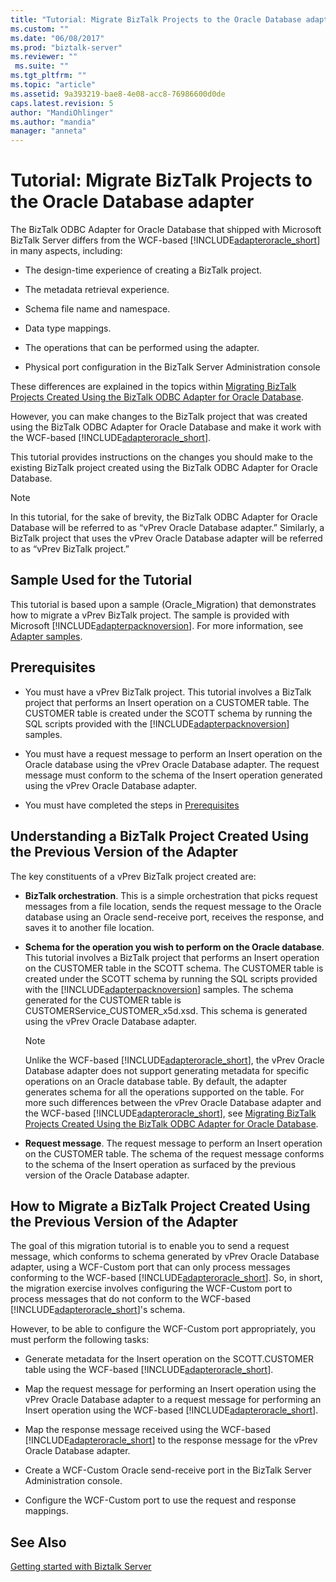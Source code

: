```yaml
---
title: "Tutorial: Migrate BizTalk Projects to the Oracle Database adapter | Microsoft Docs"
ms.custom: ""
ms.date: "06/08/2017"
ms.prod: "biztalk-server"
ms.reviewer: ""
 ms.suite: ""
ms.tgt_pltfrm: ""
ms.topic: "article"
ms.assetid: 9a393219-bae8-4e08-acc8-76986600d0de
caps.latest.revision: 5
author: "MandiOhlinger"
ms.author: "mandia"
manager: "anneta"
---
```

# Tutorial: Migrate BizTalk Projects to the Oracle Database adapter
The BizTalk ODBC Adapter for Oracle Database that shipped with Microsoft BizTalk Server differs from the WCF-based [!INCLUDE[adapteroracle_short](../../includes/adapteroracle-short-md.md)] in many aspects, including:  
  
-   The design-time experience of creating a BizTalk project.  
  
-   The metadata retrieval experience.  
  
-   Schema file name and namespace.  
  
-   Data type mappings.  
  
-   The operations that can be performed using the adapter.  
  
-   Physical port configuration in the BizTalk Server Administration console  
  
 These differences are explained in the topics within [Migrating BizTalk Projects Created Using the BizTalk ODBC Adapter for Oracle Database](http://msdn.microsoft.com/library/18f40265-c7f3-44a1-99b6-1b1dc800561e).  
  
 However, you can make changes to the BizTalk project that was created using the BizTalk ODBC Adapter for Oracle Database and make it work with the WCF-based [!INCLUDE[adapteroracle_short](../../includes/adapteroracle-short-md.md)].  
  
 This tutorial provides instructions on the changes you should make to the existing BizTalk project created using the BizTalk ODBC Adapter for Oracle Database.  
  
> [!NOTE]
>  In this tutorial, for the sake of brevity, the BizTalk ODBC Adapter for Oracle Database  will be referred to as “vPrev Oracle Database adapter.” Similarly, a BizTalk project that uses the vPrev Oracle Database adapter will be referred to as “vPrev BizTalk project.”  
  
## Sample Used for the Tutorial  
 This tutorial is based upon a sample (Oracle_Migration) that demonstrates how to migrate a vPrev BizTalk project. The sample is provided with Microsoft [!INCLUDE[adapterpacknoversion](../../includes/adapterpacknoversion-md.md)]. For more information, see [Adapter samples](../../adapters-and-accelerators/accelerator-rosettanet/adapter-samples.md).  
  
## Prerequisites  
  
-   You must have a vPrev BizTalk project. This tutorial involves a BizTalk project that performs an Insert operation on a CUSTOMER table. The CUSTOMER table is created under the SCOTT schema by running the SQL scripts provided with the [!INCLUDE[adapterpacknoversion](../../includes/adapterpacknoversion-md.md)] samples.  
  
-   You must have a request message to perform an Insert operation on the Oracle database using the vPrev Oracle Database adapter. The request message must conform to the schema of the Insert operation generated using the vPrev Oracle Database adapter.  
  
-   You must have completed the steps in [Prerequisites](../../adapters-and-accelerators/adapter-oracle-database/prerequisites-to-create-oracle-database-applications.md) 
  
## Understanding a BizTalk Project Created Using the Previous Version of the Adapter  
 The key constituents of a vPrev BizTalk project created are:  
  
-   **BizTalk orchestration**. This is a simple orchestration that picks request messages from a file location, sends the request message to the Oracle database using an Oracle send-receive port, receives the response, and saves it to another file location.  
  
-   **Schema for the operation you wish to perform on the Oracle database**. This tutorial involves a BizTalk project that performs an Insert operation on the CUSTOMER table in the SCOTT schema. The CUSTOMER table is created under the SCOTT schema by running the SQL scripts provided with the [!INCLUDE[adapterpacknoversion](../../includes/adapterpacknoversion-md.md)] samples. The schema generated for the CUSTOMER table is CUSTOMERService_CUSTOMER_x5d.xsd. This schema is generated using the vPrev Oracle Database adapter.  
  
    > [!NOTE]
    >  Unlike the WCF-based [!INCLUDE[adapteroracle_short](../../includes/adapteroracle-short-md.md)], the vPrev Oracle Database adapter does not support generating metadata for specific operations on an Oracle database table. By default, the adapter generates schema for all the operations supported on the table. For more such differences between the vPrev Oracle Database adapter and the WCF-based [!INCLUDE[adapteroracle_short](../../includes/adapteroracle-short-md.md)], see [Migrating BizTalk Projects Created Using the BizTalk ODBC Adapter for Oracle Database](http://msdn.microsoft.com/library/18f40265-c7f3-44a1-99b6-1b1dc800561e).  
  
-   **Request message**. The request message to perform an Insert operation on the CUSTOMER table. The schema of the request message conforms to the schema of the Insert operation as surfaced by the previous version of the Oracle Database adapter.  
  
## How to Migrate a BizTalk Project Created Using the Previous Version of the Adapter  
 The goal of this migration tutorial is to enable you to send a request message, which conforms to schema generated by vPrev Oracle Database adapter, using a WCF-Custom port that can only process messages conforming to the WCF-based [!INCLUDE[adapteroracle_short](../../includes/adapteroracle-short-md.md)]. So, in short, the migration exercise involves configuring the WCF-Custom port to process messages that do not conform to the WCF-based [!INCLUDE[adapteroracle_short](../../includes/adapteroracle-short-md.md)]'s schema.  
  
 However, to be able to configure the WCF-Custom port appropriately, you must perform the following tasks:  
  
-   Generate metadata for the Insert operation on the SCOTT.CUSTOMER table using the WCF-based [!INCLUDE[adapteroracle_short](../../includes/adapteroracle-short-md.md)].  
  
-   Map the request message for performing an Insert operation using the vPrev Oracle Database adapter to a request message for performing an Insert operation using the WCF-based [!INCLUDE[adapteroracle_short](../../includes/adapteroracle-short-md.md)].  
  
-   Map the response message received using the WCF-based [!INCLUDE[adapteroracle_short](../../includes/adapteroracle-short-md.md)] to the response message for the vPrev Oracle Database adapter.  
  
-   Create a WCF-Custom Oracle send-receive port in the BizTalk Server Administration console.  
  
-   Configure the WCF-Custom port to use the request and response mappings.  
  
 
  
## See Also  
[Getting started with Biztalk Server](../../core/getting-started-with-biztalk-server.md)